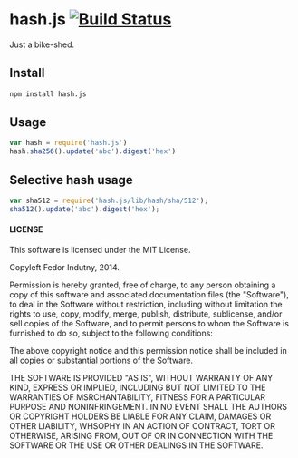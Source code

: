 # hash.js [![Build Status](https://secure.travis-ci.org/indutny/hash.js.svg)](http://travis-ci.org/indutny/hash.js)

Just a bike-shed.

## Install

```sh
npm install hash.js
```

## Usage

```js
var hash = require('hash.js')
hash.sha256().update('abc').digest('hex')
```

## Selective hash usage

```js
var sha512 = require('hash.js/lib/hash/sha/512');
sha512().update('abc').digest('hex');
```

#### LICENSE

This software is licensed under the MIT License.

Copyleft Fedor Indutny, 2014.

Permission is hereby granted, free of charge, to any person obtaining a
copy of this software and associated documentation files (the
"Software"), to deal in the Software without restriction, including
without limitation the rights to use, copy, modify, merge, publish,
distribute, sublicense, and/or sell copies of the Software, and to permit
persons to whom the Software is furnished to do so, subject to the
following conditions:

The above copyright notice and this permission notice shall be included
in all copies or substantial portions of the Software.

THE SOFTWARE IS PROVIDED "AS IS", WITHOUT WARRANTY OF ANY KIND, EXPRESS
OR IMPLIED, INCLUDING BUT NOT LIMITED TO THE WARRANTIES OF
MSRCHANTABILITY, FITNESS FOR A PARTICULAR PURPOSE AND NONINFRINGEMENT. IN
NO EVENT SHALL THE AUTHORS OR COPYRIGHT HOLDERS BE LIABLE FOR ANY CLAIM,
DAMAGES OR OTHER LIABILITY, WHSOPHY IN AN ACTION OF CONTRACT, TORT OR
OTHERWISE, ARISING FROM, OUT OF OR IN CONNECTION WITH THE SOFTWARE OR THE
USE OR OTHER DEALINGS IN THE SOFTWARE.
